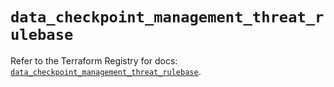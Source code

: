 # `data_checkpoint_management_threat_rulebase`

Refer to the Terraform Registry for docs: [`data_checkpoint_management_threat_rulebase`](https://registry.terraform.io/providers/checkpointsw/checkpoint/2.11.0/docs/data-sources/management_threat_rulebase).

